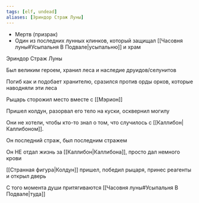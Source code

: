 ```yaml
---
tags: [elf, undead]
aliases: [Эриндор Страж Луны]
---
```


- Мертв (призрак)
- Один из последних лунных клинков, который защищал [[Часовня луны#Усыпальня В Подвале|усыпальню]] и храм

Эриндор Страж Луны

Был великим героем, хранил леса и наследие друидов/селунитов

Погиб как и подобает хранителю, сразился против орды орков, которые наводняли эти леса

Рыцарь сторожил место вместе с [[Мэрион]]

Пришел колдун, разорвал его тело на куски, осквернил могилу

Они не хотели, чтобы кто-то знал о том, что случилось с [[Каллибон|Каллибоном]].

Он последний страж, был последним стражем

Он НЕ отдал жизнь за [[Каллибон|Каллибона]], просто дал немного крови

[[Странная фигура|Колдун]] пришел, победил рыцаря, принес реагенты и открыл дверь

С того момента души притягиваются [[Часовня луны#Усыпальня В Подвале|туда]]
